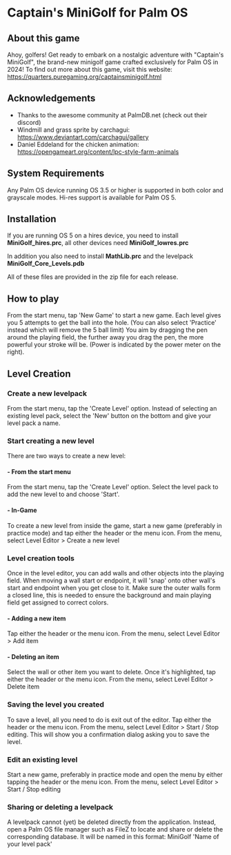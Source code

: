 # Captain's MiniGolf for Palm OS
## About this game
Ahoy, golfers! Get ready to embark on a nostalgic adventure with "Captain's MiniGolf", the brand-new minigolf game crafted exclusively for Palm OS in 2024!
To find out more about this game, visit this website:
https://quarters.puregaming.org/captainsminigolf.html
## Acknowledgements
- Thanks to the awesome community at PalmDB.net (check out their discord)
- Windmill and grass sprite by carchagui: https://www.deviantart.com/carchagui/gallery
- Daniel Eddeland for the chicken animation: https://opengameart.org/content/lpc-style-farm-animals
## System Requirements
Any Palm OS device running OS 3.5 or higher is supported in both color and grayscale modes.
Hi-res support is available for Palm OS 5.
## Installation
If you are running OS 5 on a hires device, you need to install **MiniGolf_hires.prc**, all other devices need **MiniGolf_lowres.prc**

In addition you also need to install **MathLib.prc** and the levelpack **MiniGolf_Core_Levels.pdb**

All of these files are provided in the zip file for each release.
## How to play
From the start menu, tap 'New Game' to start a new game. 
Each level gives you 5 attempts to get the ball into the hole. (You can also select 'Practice' instead which will remove the 5 ball limit)
You aim by dragging the pen around the playing field, the further away you drag the pen, the more powerful your stroke will be. (Power is indicated by the power meter on the right).
## Level Creation
### Create a new levelpack
From the start menu, tap the 'Create Level' option.
Instead of selecting an existing level pack, select the 'New' button on the bottom and give your level pack a name.
### Start creating a new level
There are two ways to create a new level:
#### - From the start menu
From the start menu, tap the 'Create Level' option.
Select the level pack to add the new level to and choose 'Start'.
#### - In-Game
To create a new level from inside the game, start a new game (preferably in practice mode) and tap either the header or the menu icon.
From the menu, select Level Editor > Create a new level 
### Level creation tools
Once in the level editor, you can add walls and other objects into the playing field. When moving a wall start or endpoint, it will 'snap' onto other wall's start and endpoint when you get close to it. 
Make sure the outer walls form a closed line, this is needed to ensure the background and main playing field get assigned to correct colors.
#### - Adding a new item
Tap either the header or the menu icon.
From the menu, select Level Editor > Add item
#### - Deleting an item
Select the wall or other item you want to delete. Once it's highlighted, tap either the header or the menu icon.
From the menu, select Level Editor > Delete item
### Saving the level you created
To save a level, all you need to do is exit out of the editor.
Tap either the header or the menu icon.
From the menu, select Level Editor > Start / Stop editing.
This will show you a confirmation dialog asking you to save the level.
### Edit an existing level
Start a new game, preferably in practice mode and open the menu by either tapping the header or the menu icon.
From the menu, select Level Editor > Start / Stop editing
### Sharing or deleting a levelpack
A levelpack cannot (yet) be deleted directly from the application.
Instead, open a Palm OS file manager such as FileZ to locate and share or delete the corresponding database. It will be named in this format:
MiniGolf 'Name of your level pack'

